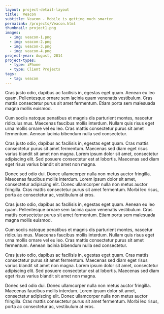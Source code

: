 ```yaml
---
layout: project-detail-layout
title:  Veacon
subtitle: Veacon - Mobile is getting much smarter
permalink: /projects/Veacon.html
thumbnail: project1.png
images:
  - img: veacon-1.png
  - img: veacon-2.png
  - img: veacon-3.png
  - img: veacon-4.png
project-year: August, 2014
project-types:
  - type: iPhone
  - type: Client Projects
tags:
  - tag: veacon
---
```


Cras justo odio, dapibus ac facilisis in, egestas eget quam. Aenean eu leo quam. Pellentesque ornare sem lacinia quam venenatis vestibulum. Cras mattis consectetur purus sit amet fermentum. Etiam porta sem malesuada magna mollis euismod.

Cum sociis natoque penatibus et magnis dis parturient montes, nascetur ridiculus mus. Maecenas faucibus mollis interdum. Nullam quis risus eget urna mollis ornare vel eu leo. Cras mattis consectetur purus sit amet fermentum. Aenean lacinia bibendum nulla sed consectetur.

Cras justo odio, dapibus ac facilisis in, egestas eget quam. Cras mattis consectetur purus sit amet fermentum. Maecenas sed diam eget risus varius blandit sit amet non magna. Lorem ipsum dolor sit amet, consectetur adipiscing elit. Sed posuere consectetur est at lobortis. Maecenas sed diam eget risus varius blandit sit amet non magna.

Donec sed odio dui. Donec ullamcorper nulla non metus auctor fringilla. Maecenas faucibus mollis interdum. Lorem ipsum dolor sit amet, consectetur adipiscing elit. Donec ullamcorper nulla non metus auctor fringilla. Cras mattis consectetur purus sit amet fermentum. Morbi leo risus, porta ac consectetur ac, vestibulum at eros.

Cras justo odio, dapibus ac facilisis in, egestas eget quam. Aenean eu leo quam. Pellentesque ornare sem lacinia quam venenatis vestibulum. Cras mattis consectetur purus sit amet fermentum. Etiam porta sem malesuada magna mollis euismod.

Cum sociis natoque penatibus et magnis dis parturient montes, nascetur ridiculus mus. Maecenas faucibus mollis interdum. Nullam quis risus eget urna mollis ornare vel eu leo. Cras mattis consectetur purus sit amet fermentum. Aenean lacinia bibendum nulla sed consectetur.

Cras justo odio, dapibus ac facilisis in, egestas eget quam. Cras mattis consectetur purus sit amet fermentum. Maecenas sed diam eget risus varius blandit sit amet non magna. Lorem ipsum dolor sit amet, consectetur adipiscing elit. Sed posuere consectetur est at lobortis. Maecenas sed diam eget risus varius blandit sit amet non magna.

Donec sed odio dui. Donec ullamcorper nulla non metus auctor fringilla. Maecenas faucibus mollis interdum. Lorem ipsum dolor sit amet, consectetur adipiscing elit. Donec ullamcorper nulla non metus auctor fringilla. Cras mattis consectetur purus sit amet fermentum. Morbi leo risus, porta ac consectetur ac, vestibulum at eros.
